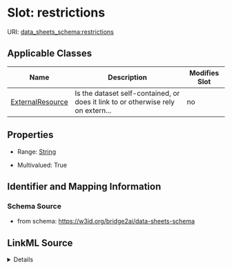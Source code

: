 

# Slot: restrictions

URI: [data_sheets_schema:restrictions](https://w3id.org/bridge2ai/data-sheets-schema/restrictions)



<!-- no inheritance hierarchy -->





## Applicable Classes

| Name | Description | Modifies Slot |
| --- | --- | --- |
| [ExternalResource](ExternalResource.md) | Is the dataset self-contained, or does it link to or otherwise rely on extern... |  no  |







## Properties

* Range: [String](String.md)

* Multivalued: True





## Identifier and Mapping Information







### Schema Source


* from schema: https://w3id.org/bridge2ai/data-sheets-schema




## LinkML Source

<details>
```yaml
name: restrictions
from_schema: https://w3id.org/bridge2ai/data-sheets-schema
rank: 1000
multivalued: true
alias: restrictions
owner: ExternalResource
domain_of:
- ExternalResource
range: string

```
</details>